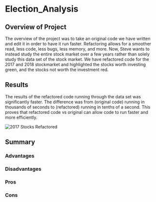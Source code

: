 # Election_Analysis

## **Overview of Project**

  The overview of the project was to take an original code we have written and edit it in order to have it run faster. Refactoring allows for a smoother read, less code, less bugs, less memory, and more. Now, Steve wants to instead study the entire stock market over a few years rather than solely study this  data set of the stock market. We have refactored code for the 2017 and 2018 stockmarket and highlighted the stocks worth investing green, and the stocks not worth the investment red.
  
## **Results**
    
  The results of the refactored code running through the data set was significantly faster. The difference was from (original code) running in thousands of seconds to (refactored) running in tenths of a second. This proves that refactored code vs original can allow code to run faster and more efficiently. 
    
 ![2017 Stocks Refactored](documents)
    
## **Summary**
### **Advantages**


### **Disadvantages**


### **Pros**


### **Cons**
